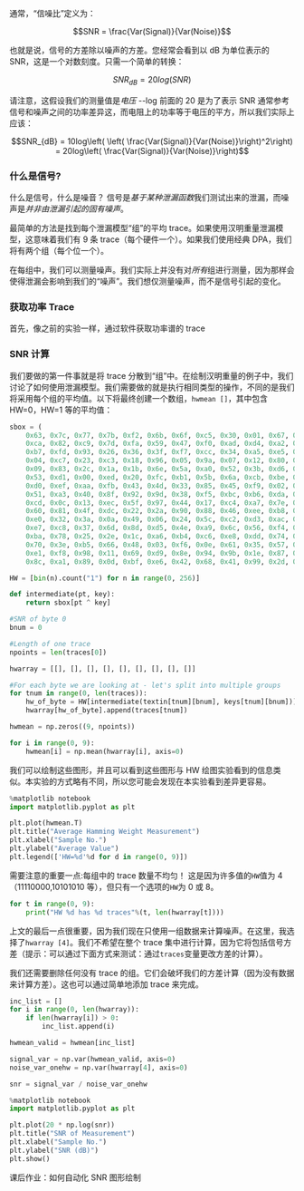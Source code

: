 通常，“信噪比”定义为：

$$SNR = \frac{Var(Signal)}{Var(Noise)}$$

也就是说，信号的方差除以噪声的方差。您经常会看到以 dB 为单位表示的 SNR，这是一个对数刻度。只需一个简单的转换：

$$SNR_{dB} = 20log(SNR)$$

请注意，这假设我们的测量值是*电压* --log 前面的 20 是为了表示 SNR 通常参考信号和噪声之间的功率差异这，而电阻上的功率等于电压的平方，所以我们实际上应该：

$$SNR_{dB} = 10log\left(  \left( \frac{Var(Signal)}{Var(Noise)}\right)^2\right) = 20log\left( \frac{Var(Signal)}{Var(Noise)}\right)$$

### 什么是信号?

什么是信号，什么是噪音？ 信号是*基于某种泄漏函数*我们测试出来的泄漏，而噪声是*并非由泄漏引起的固有噪声*。

最简单的方法是找到每个泄漏模型“组”的平均 trace。如果使用汉明重量泄漏模型，这意味着我们有 9 条 trace（每个硬件一个）。如果我们使用经典 DPA，我们将有两个组（每个位一个）。

在每组中，我们可以测量噪声。我们实际上并没有对*所有*组进行测量，因为那样会使得泄漏会影响到我们的“噪声”。我们想仅测量噪声，而不是信号引起的变化。

### 获取功率 Trace

首先，像之前的实验一样，通过软件获取功率谱的 trace

### SNR 计算

我们要做的第一件事就是将 trace 分散到“组”中。在绘制汉明重量的例子中，我们讨论了如何使用泄漏模型。我们需要做的就是执行相同类型的操作，不同的是我们将采用每个组的平均值。以下将最终创建一个数组，`hwmean []`，其中包含 HW=0，HW=1 等的平均值：

```python
sbox = (
    0x63, 0x7c, 0x77, 0x7b, 0xf2, 0x6b, 0x6f, 0xc5, 0x30, 0x01, 0x67, 0x2b, 0xfe, 0xd7, 0xab, 0x76,
    0xca, 0x82, 0xc9, 0x7d, 0xfa, 0x59, 0x47, 0xf0, 0xad, 0xd4, 0xa2, 0xaf, 0x9c, 0xa4, 0x72, 0xc0,
    0xb7, 0xfd, 0x93, 0x26, 0x36, 0x3f, 0xf7, 0xcc, 0x34, 0xa5, 0xe5, 0xf1, 0x71, 0xd8, 0x31, 0x15,
    0x04, 0xc7, 0x23, 0xc3, 0x18, 0x96, 0x05, 0x9a, 0x07, 0x12, 0x80, 0xe2, 0xeb, 0x27, 0xb2, 0x75,
    0x09, 0x83, 0x2c, 0x1a, 0x1b, 0x6e, 0x5a, 0xa0, 0x52, 0x3b, 0xd6, 0xb3, 0x29, 0xe3, 0x2f, 0x84,
    0x53, 0xd1, 0x00, 0xed, 0x20, 0xfc, 0xb1, 0x5b, 0x6a, 0xcb, 0xbe, 0x39, 0x4a, 0x4c, 0x58, 0xcf,
    0xd0, 0xef, 0xaa, 0xfb, 0x43, 0x4d, 0x33, 0x85, 0x45, 0xf9, 0x02, 0x7f, 0x50, 0x3c, 0x9f, 0xa8,
    0x51, 0xa3, 0x40, 0x8f, 0x92, 0x9d, 0x38, 0xf5, 0xbc, 0xb6, 0xda, 0x21, 0x10, 0xff, 0xf3, 0xd2,
    0xcd, 0x0c, 0x13, 0xec, 0x5f, 0x97, 0x44, 0x17, 0xc4, 0xa7, 0x7e, 0x3d, 0x64, 0x5d, 0x19, 0x73,
    0x60, 0x81, 0x4f, 0xdc, 0x22, 0x2a, 0x90, 0x88, 0x46, 0xee, 0xb8, 0x14, 0xde, 0x5e, 0x0b, 0xdb,
    0xe0, 0x32, 0x3a, 0x0a, 0x49, 0x06, 0x24, 0x5c, 0xc2, 0xd3, 0xac, 0x62, 0x91, 0x95, 0xe4, 0x79,
    0xe7, 0xc8, 0x37, 0x6d, 0x8d, 0xd5, 0x4e, 0xa9, 0x6c, 0x56, 0xf4, 0xea, 0x65, 0x7a, 0xae, 0x08,
    0xba, 0x78, 0x25, 0x2e, 0x1c, 0xa6, 0xb4, 0xc6, 0xe8, 0xdd, 0x74, 0x1f, 0x4b, 0xbd, 0x8b, 0x8a,
    0x70, 0x3e, 0xb5, 0x66, 0x48, 0x03, 0xf6, 0x0e, 0x61, 0x35, 0x57, 0xb9, 0x86, 0xc1, 0x1d, 0x9e,
    0xe1, 0xf8, 0x98, 0x11, 0x69, 0xd9, 0x8e, 0x94, 0x9b, 0x1e, 0x87, 0xe9, 0xce, 0x55, 0x28, 0xdf,
    0x8c, 0xa1, 0x89, 0x0d, 0xbf, 0xe6, 0x42, 0x68, 0x41, 0x99, 0x2d, 0x0f, 0xb0, 0x54, 0xbb, 0x16)

HW = [bin(n).count("1") for n in range(0, 256)]

def intermediate(pt, key):
    return sbox[pt ^ key]

#SNR of byte 0
bnum = 0

#Length of one trace
npoints = len(traces[0])

hwarray = [[], [], [], [], [], [], [], [], []]

#For each byte we are looking at - let's split into multiple groups
for tnum in range(0, len(traces)):
    hw_of_byte = HW[intermediate(textin[tnum][bnum], keys[tnum][bnum])]
    hwarray[hw_of_byte].append(traces[tnum])

hwmean = np.zeros((9, npoints))

for i in range(0, 9):
    hwmean[i] = np.mean(hwarray[i], axis=0)
```

我们可以绘制这些图形，并且可以看到这些图形与 HW 绘图实验看到的信息类似。本实验的方式略有不同，所以您可能会发现在本实验看到差异更容易。

```python
%matplotlib notebook
import matplotlib.pyplot as plt

plt.plot(hwmean.T)
plt.title("Average Hamming Weight Measurement")
plt.xlabel("Sample No.")
plt.ylabel("Average Value")
plt.legend(['HW=%d'%d for d in range(0, 9)])
```

需要注意的重要一点:每组中的 trace 数量不均匀！ 这是因为许多值的`HW`值为 4（11110000,10101010 等），但只有一个选项的`HW`为 0 或 8。

```python
for t in range(0, 9):
    print("HW %d has %d traces"%(t, len(hwarray[t])))
```

上文的最后一点很重要，因为我们现在只使用一组数据来计算噪声。在这里，我选择了`hwarray [4]`。我们不希望在整个 trace 集中进行计算，因为它将包括信号方差（提示：可以通过下面方式来测试：通过`traces`变量更改方差的计算）。

我们还需要删除任何没有 trace 的组。它们会破坏我们的方差计算（因为没有数据来计算方差）。这也可以通过简单地添加 trace 来完成。

```python
inc_list = []
for i in range(0, len(hwarray)):
    if len(hwarray[i]) > 0:
        inc_list.append(i)

hwmean_valid = hwmean[inc_list]

signal_var = np.var(hwmean_valid, axis=0)
noise_var_onehw = np.var(hwarray[4], axis=0)

snr = signal_var / noise_var_onehw
```

```python
%matplotlib notebook
import matplotlib.pyplot as plt

plt.plot(20 * np.log(snr))
plt.title("SNR of Measurement")
plt.xlabel("Sample No.")
plt.ylabel("SNR (dB)")
plt.show()
```

课后作业：如何自动化 SNR 图形绘制

